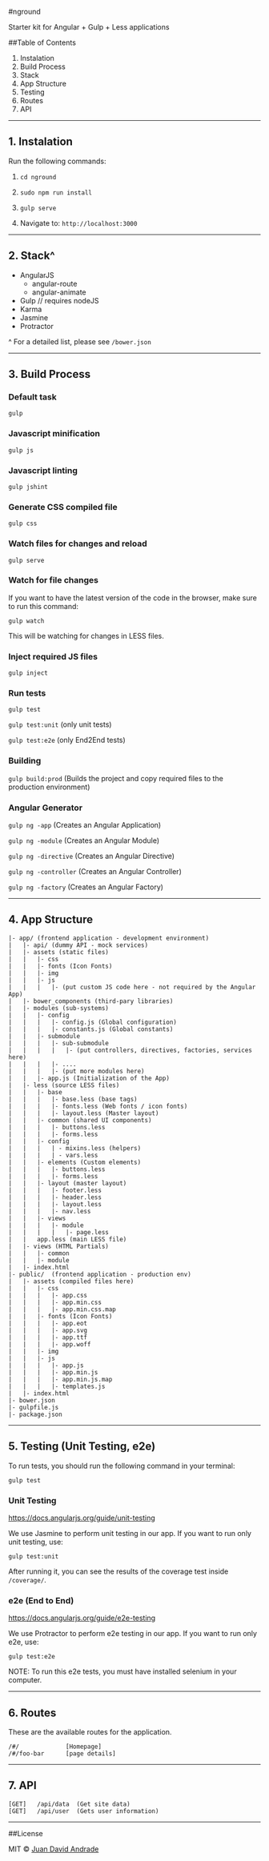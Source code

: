 #nground

Starter kit for Angular + Gulp + Less applications

##Table of Contents
1. Instalation
2. Build Process
3. Stack
4. App Structure
5. Testing
6. Routes
7. API

-----------------------------------

## 1. Instalation

Run the following commands:

1. `cd nground`

2. `sudo npm run install`

3. `gulp serve`

4. Navigate to: `http://localhost:3000`

--------------------------------------

## 2. Stack^
- AngularJS
	- angular-route
	- angular-animate
- Gulp // requires nodeJS
- Karma
- Jasmine
- Protractor

^ For a detailed list, please see `/bower.json`


-------------------------------------


## 3. Build Process

### Default task
`gulp`

### Javascript minification
`gulp js`

### Javascript linting
`gulp jshint`

### Generate CSS compiled file
`gulp css`

### Watch files for changes and reload
`gulp serve`

### Watch for file changes

If you want to have the latest version of the code in the browser, make sure to run this command:

`gulp watch`

This will be watching for changes in LESS files.

### Inject required JS files
`gulp inject`

### Run tests

`gulp test`

`gulp test:unit` (only unit tests)

`gulp test:e2e` (only End2End tests)

### Building

`gulp build:prod` (Builds the project and copy required files to the production environment)

### Angular Generator

`gulp ng -app` (Creates an Angular Application)

`gulp ng -module` (Creates an Angular Module)

`gulp ng -directive` (Creates an Angular Directive)

`gulp ng -controller` (Creates an Angular Controller)

`gulp ng -factory` (Creates an Angular Factory)


---------------------------------------

## 4. App Structure

```
|- app/ (frontend application - development environment)
|	|- api/	(dummy API - mock services)
|	|- assets (static files)
|	|	|- css
|	|	|- fonts (Icon Fonts)
|	|	|- img
|	|	|- js
|	|	|	|- (put custom JS code here - not required by the Angular App)
|	|- bower_components (third-pary libraries)
|	|- modules (sub-systems)
|	|	|- config
|	|	|	|- config.js (Global configuration)
|	|	|	|- constants.js (Global constants)
|	|	|- submodule
|	|	|	|- sub-submodule
|	|	|	|	|- (put controllers, directives, factories, services here)
|	|	|	|- ....
|	|	|	|- (put more modules here)
|	|	|- app.js (Initialization of the App)
|	|- less (source LESS files)
|	|	|- base
|	|	|	|- base.less (base tags)
|	|	|	|- fonts.less (Web fonts / icon fonts)
|	|	|	|- layout.less (Master layout)
|	|	|- common (shared UI components)
|	|	|	|- buttons.less
|	|	|	|- forms.less
|	|	|- config
|	|	|	| - mixins.less (helpers)
|	|	|	| - vars.less
|	|	|- elements (Custom elements)
|	|	|	|- buttons.less
|	|	|	|- forms.less
|   |   |- layout (master layout)
|   |   |   |- footer.less
|   |   |   |- header.less
|   |   |   |- layout.less
|   |   |   |- nav.less
|	|	|- views
|	|	|	|- module
|	|	|	|	|- page.less
|	|	app.less (main LESS file)
|	|- views (HTML Partials)
|	|	|- common
|	|	|- module
|	|- index.html
|- public/	(frontend application - production env)
|	|- assets (compiled files here)
|	|	|- css
|	|	|	|- app.css
|	|	|	|- app.min.css
|	|	|	|- app.min.css.map
|	|	|- fonts (Icon Fonts)
|	|	|	|- app.eot
|	|	|	|- app.svg
|	|	|	|- app.ttf
|	|	|	|- app.woff
|	|	|- img
|	|	|- js
|	|	|	|- app.js
|	|	|	|- app.min.js
|	|	|	|- app.min.js.map
|	|	|	|- templates.js
|	|- index.html
|- bower.json
|- gulpfile.js
|- package.json
```

---------------------------------------

## 5. Testing (Unit Testing, e2e)

To run tests, you should run the following command in your terminal:

`gulp test`

### Unit Testing
<https://docs.angularjs.org/guide/unit-testing>

We use Jasmine to perform unit testing in our app. If you want to run only unit testing, use:

`gulp test:unit`

After running it, you can see the results of the coverage test inside `/coverage/`.

### e2e (End to End)
<https://docs.angularjs.org/guide/e2e-testing>

We use Protractor to perform e2e testing in our app. If you want to run only e2e, use:

`gulp test:e2e`

NOTE: To run this e2e tests, you must have installed selenium in your computer.


---------------------------------------

## 6. Routes

These are the available routes for the application.

```
/#/				[Homepage]
/#/foo-bar		[page details]
```

---------------------------------------

## 7. API

```
[GET]	/api/data  (Get site data)
[GET]	/api/user  (Gets user information)
```

----------------------------------------

##License

MIT © [Juan David Andrade](http://jdandrade.com/)